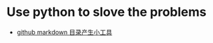 # Use python to slove the problems

- [github markdown 目录产生小工具](/language/python/practise/mkdirForMd_v1.0.py)
